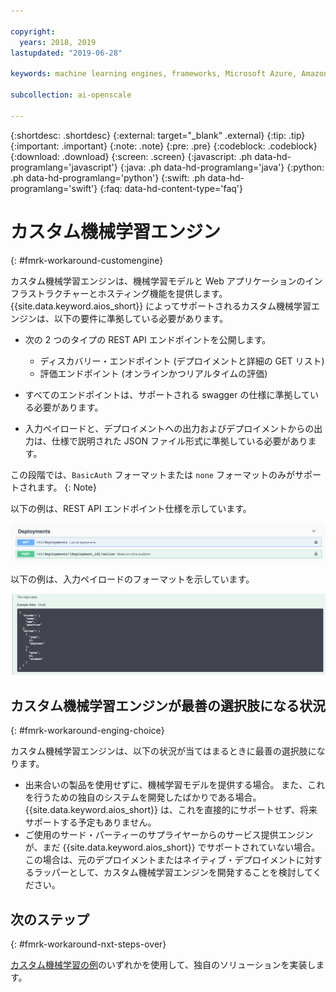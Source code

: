 ```yaml
---

copyright:
  years: 2018, 2019
lastupdated: "2019-06-28"

keywords: machine learning engines, frameworks, Microsoft Azure, Amazone SageMaker, custom ML engine 

subcollection: ai-openscale

---
```


{:shortdesc: .shortdesc}
{:external: target="_blank" .external}
{:tip: .tip}
{:important: .important}
{:note: .note}
{:pre: .pre}
{:codeblock: .codeblock}
{:download: .download}
{:screen: .screen}
{:javascript: .ph data-hd-programlang='javascript'}
{:java: .ph data-hd-programlang='java'}
{:python: .ph data-hd-programlang='python'}
{:swift: .ph data-hd-programlang='swift'}
{:faq: data-hd-content-type='faq'}

# カスタム機械学習エンジン
{: #fmrk-workaround-customengine}

カスタム機械学習エンジンは、機械学習モデルと Web アプリケーションのインフラストラクチャーとホスティング機能を提供します。 {{site.data.keyword.aios_short}} によってサポートされるカスタム機械学習エンジンは、以下の要件に準拠している必要があります。

- 次の 2 つのタイプの REST API エンドポイントを公開します。

   * ディスカバリー・エンドポイント (デプロイメントと詳細の GET リスト)
   * 評価エンドポイント (オンラインかつリアルタイムの評価)

- すべてのエンドポイントは、サポートされる swagger の仕様に準拠している必要があります。

- 入力ペイロードと、デプロイメントへの出力およびデプロイメントからの出力は、仕様で説明された JSON ファイル形式に準拠している必要があります。

この段階では、`BasicAuth` フォーマットまたは `none` フォーマットのみがサポートされます。
{: Note}

以下の例は、REST API エンドポイント仕様を示しています。

![swagger ドキュメントから表示される REST API エンドポイント仕様](images/wosdeployments.png)


以下の例は、入力ペイロードのフォーマットを示しています。

![入力ペイロードの例が示されます](images/wosinputdata.png)


## カスタム機械学習エンジンが最善の選択肢になる状況
{: #fmrk-workaround-enging-choice}

カスタム機械学習エンジンは、以下の状況が当てはまるときに最善の選択肢になります。

- 出来合いの製品を使用せずに、機械学習モデルを提供する場合。 また、これを行うための独自のシステムを開発したばかりである場合。 {{site.data.keyword.aios_short}} は、これを直接的にサポートせず、将来サポートする予定もありません。
- ご使用のサード・パーティーのサプライヤーからのサービス提供エンジンが、まだ {{site.data.keyword.aios_short}} でサポートされていない場合。 この場合は、元のデプロイメントまたはネイティブ・デプロイメントに対するラッパーとして、カスタム機械学習エンジンを開発することを検討してください。

## 次のステップ
{: #fmrk-workaround-nxt-steps-over}

[カスタム機械学習の例](/docs/services/ai-openscale?topic=ai-openscale-fmrk-workaround-cstmmlsengex)のいずれかを使用して、独自のソリューションを実装します。
